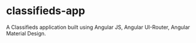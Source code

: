 # classifieds-app
A Classifieds application built using Angular JS, Angular UI-Router, Angular Material Design.
